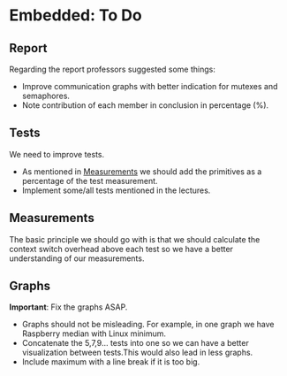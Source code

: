# Embedded: To Do

## Report

Regarding the report professors suggested some things:
- Improve communication graphs with better indication for mutexes and semaphores.
- Note contribution of each member in conclusion in percentage (%).

## Tests

We need to improve tests. 
- As mentioned in [Measurements](#Measurements) we should add the primitives as a percentage of the test measurement.
- Implement some/all tests mentioned in the lectures.


## Measurements

The basic principle we should go with is that we should calculate the context switch overhead above each test so we have a better understanding of our measurements. 

## Graphs

**Important**: Fix the graphs ASAP.

- Graphs should not be misleading. For example, in one graph we have Raspberry median with Linux minimum.
- Concatenate the 5,7,9... tests into one so we can have a better visualization between tests.This would also lead in less graphs.
- Include maximum with a line break if it is too big.